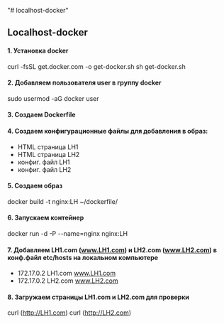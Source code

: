 "# localhost-docker" 
## Localhost-docker
#### 1. Установка docker
curl -fsSL get.docker.com -o get-docker.sh
sh get-docker.sh 

#### 2. Добавляем пользователя user в группу docker   
sudo usermod -aG docker user

#### 3. Создаем Dockerfile

#### 4. Cоздаем конфигурационные файлы для добавления в образ:

* HTML страница LH1
* HTML страница LH2
* конфиг. файл LH1
* конфиг. файл LH2


#### 5. Создаем образ
docker build -t nginx:LH ~/dockerfile/

#### 6. Запускаем контейнер
docker run -d -P --name=nginx nginx:LH

#### 7. Добавляем LH1.com (www.LH1.com) и LH2.com (www.LH2.com) в конф.файл etc/hosts на локальном компьютере
 * 172.17.0.2      LH1.com www.LH1.com
 * 172.17.0.2      LH2.com www.LH2.com

#### 8. Загружаем страницы LH1.com и LH2.com для проверки
  curl (http://LH1.com)
  curl (http://LH2.com)
